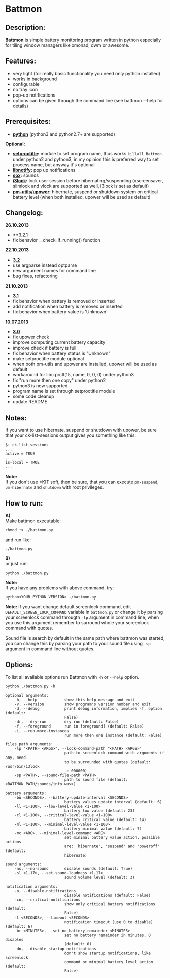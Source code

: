 # Battmon

## Description:
**Battmon** is simple battery monitoring program written in python especially for tiling window managers like xmonad, dwm or awesome.

## Features:
* very light (for really basic functionality you need only python installed)
* works in background
* configurable
* no tray icon
* pop-up notifications
* options can be given through the command line (see battmon --help for details)

## Prerequisites:
* **[python](http://python.org/download/)** (python3 and python2.7+ are supported)

**Optional:** 
* **[setproctitle](https://code.google.com/p/py-setproctitle/):** module to set program name, thus works `killall Battmon` under python2 and python3, 
in my opinion this is preferred way to set process name, but anyway it's optional  
* **[libnotify](https://developer.gnome.org/libnotify/):** pop up notifications
* **[sox](http://sox.sourceforge.net/):** sounds
* **[i3lock](http://i3wm.org/i3lock/):** lock user session before hibernating/suspending (xscreensaver, slimlock and vlock are supported as well, i3lock is set as default)
* **[pm-utils](http://pm-utils.freedesktop.org/wiki/)/[upower](http://upower.freedesktop.org/):** hibernate, suspend or shutdown system on critical battery level (when both installed, upower will be used as default)

## Changelog:
**26.10.2013**
* **[3.2.1](https://github.com/nictki/Battmon/releases/3.2.1)
* fix behavior __check_if_running() function

**22.10.2013**
* **[3.2](https://github.com/nictki/Battmon/releases/3.2)**
* use argparse instead optparse
* new argument names for command line
* bug fixes, refactoring

**21.10.2013**
* **[3.1](https://github.com/nictki/Battmon/releases/3.1)**
* fix behavior when battery is removed or inserted
* add notification when battery is removed or inserted
* fix behavior when battery value is 'Unknown'

**10.07.2013**
* **[3.0](https://github.com/nictki/Battmon/releases/3.0)**
* fix upower check
* improve computing current battery capacity 
* improve check if battery is full
* fix behavior when battery status is "Unknown"
* make setproctitle module optional
* when both pm-utils and upower are installed, upower will be used as default
* workaround for libc.prctl(15, name, 0, 0, 0) under python3
* fix "run more then one copy" under python2
* python3 is now supported 
* program name is set through setproctitle module
* some code cleanup
* update README

## Notes:
If you want to use hibernate, suspend or shutdown with upower, be sure that your ck-list-sessions output gives you something like this:
 
	$: ck-list-sessions
   	...
   	active = TRUE
   	...
   	is-local = TRUE
   	...

**Note:**  
If you don't use *KIT soft, then be sure, that you can execute `pm-suspend`, `pm-hibernate` and `shutdown` with root privileges. 

## How to run:
**A)**  
Make battmon executable:
	
	chmod +x ./battmon.py

and run like:

	./battmon.py 

**B)**  
or just run:

    python ./battmon.py

**Note:**  
If you have any problems with above command, try:

	python<YOUR PYTHON VERSION> ./battmon.py

**Note:**
If you want change default screenlock command, edit `DEFAULT_SCREEN_LOCK_COMMAND` variable in `battmon.py`
or change it by parsing your screenlock command througth `-lp` argument in command line, when you use this argument remember
to surround whole your screenlock command with quotes.

Sound file is search by default in the same path where battmon was started,
you can change this by parsing your path to your sound file using `-sp` argument in command line without quotes.

## Options:
To list all available options run Battmon with `-h` or `--help` option.
	
	python ./battmon.py -h

    optional arguments:
        -h, --help            show this help message and exit
        -v, --version         show program's version number and exit
        -d, --debug           print debug information, implies -f, option (default:
                              False)
        -dr, --dry-run        dry run (default: False)
        -f, --foreground      run in foreground] (default: False)
        -i, --run-more-instances
                              run more then one instance (default: False)

    files path arguments:
        -lp "<PATH> <ARGS>", --lock-command-path "<PATH> <ARGS>"
                              path to screenlock command with arguments if any, need
                              to be surrounded with quotes (default: /usr/bin/i3lock
                              -c 000000)
        -sp <PATH>, --sound-file-path <PATH>
                              path to sound file (default: <BATTMON_PATH/sounds/info.wav>)

    battery arguments:
        -bu <SECONDS>, --battery-update-interval <SECONDS>
                              battery values update interval (default: 6)
        -ll <1-100>, --low-level-value <1-100>
                              battery low value (default: 23)
        -cl <1-100>, --critical-level-value <1-100>
                              battery critical value (default: 14)
        -ml <1-100>, --minimal-level-value <1-100>
                              battery minimal value (default: 7)
        -mc <ARG>, --minimal-level-command <ARG>
                              set minimal battery value action, possible actions
                              are: 'hibernate', 'suspend' and 'poweroff' (default:
                              hibernate)

    sound arguments:
        -ns, --no-sound       disable sounds (default: True)
        -sl <1-17>, --set-sound-loudness <1-17>
                              sound volume level (default: 3)

    notification arguments:
        -n, --disable-notifications
                              disable notifications (default: False)
        -cn, --critical-notifications
                              show only critical battery notifications (default:
                              False)
        -t <SECONDS>, --timeout <SECONDS>
                              notification timeout (use 0 to disable) (default: 6)
        -br <MINUTES>, --set_no_battery_remainder <MINUTES>
                              set no battery remainder in minutes, 0 disables
                              (default: 0)
        -dn, --disable-startup-notifications
                              don't show startup notifications, like screenlock
                              command or minimal battery level action (default:
                              False)
